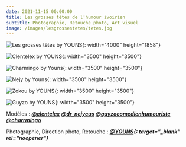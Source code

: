 ```yaml
---
date: 2021-11-15 00:00:00
title: Les grosses têtes de l'humour ivoirien
subtitle: Photographie, Retouche photo, Art visuel
image: /images/lesgrossestetes/tetes.jpg
---
```

![Les grosses têtes by YOUNS](/images/lesgrossestetes/tetes.jpg){: width="4000" height="1858"}

![Clentelex by YOUNS](/images/lesgrossestetes/CLENTELEX.jpg){: width="3500" height="3500"}

![Charmingo by Youns](/images/lesgrossestetes/CHARMINGO.jpg){: width="3500" height="3500"}

![Nejy by Youns](/images/lesgrossestetes/NEJY.jpg){: width="3500" height="3500"}

![Zokou by YOUNS](/images/lesgrossestetes/GUIZO.jpg){: width="3500" height="3500"}

![Guyzo by YOUNS](/images/lesgrossestetes/GUYZO.jpg){: width="3500" height="3500"}

Mod&egrave;les : [***@clentelex***](https://www.instagram.com/clentelex/) [***@dr\_nejycus***](https://www.instagram.com/dr_nejycus/) [***@guyzocomedienhumouriste***](https://www.instagram.com/guyzocomedienhumoriste/) [***@charrmingo***](https://www.instagram.com/charrmingo/)

Photographie, Direction photo, Retouche : ***[@YOUNS](https://www.instagram.com/younous_herve/){: target="_blank" rel="noopener"}&nbsp;***